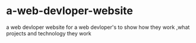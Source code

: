 # a-web-devloper-website
a web devloper website for a web devloper's  to show how they work ,what projects and technology they work
